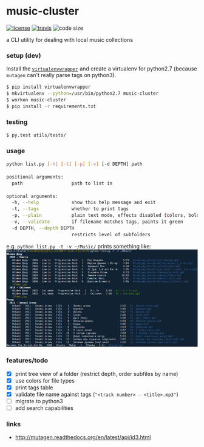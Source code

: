 # music-cluster

  [![license][license-image]][license-url]
  [![travis][travis-image]][travis-url]
  ![code size][code-size-image]

a CLI utility for dealing with local music collections

### setup (dev)

Install the [`virtualenvwrapper`](http://virtualenvwrapper.readthedocs.org/en/latest/install.html#basic-installation) and create a virtualenv for python2.7 (because `mutagen` can't really parse tags on python3).

```bash
$ pip install virtualenvwrapper
$ mkvirtualenv --python=/usr/bin/python2.7 music-cluster
$ workon music-cluster
$ pip install -r requirements.txt
```

### testing

```bash
$ py.test utils/tests/
```

### usage

``` bash
python list.py [-h] [-t] [-p] [-v] [-d DEPTH] path

positional arguments:
  path                  path to list in

optional arguments:
  -h, --help            show this help message and exit
  -t, --tags            whether to print tags
  -p, --plain           plain text mode, effects disabled (colors, bold)
  -v, --validate        if filename matches tags, paints it green
  -d DEPTH, --depth DEPTH
                        restricts level of subfolders
```

e.g. `python list.py -t -v ~/Music/` prints something like:
![screenshot](/screenshot.png)

### features/todo

- [x] print tree view of a folder (restrict depth, order subfiles by name)
- [x] use colors for file types
- [x] print tags table
- [x] validate file name against tags (`"<track number> - <title>.mp3"`)
- [ ] migrate to python3
- [ ] add search capabilities

### links

* http://mutagen.readthedocs.org/en/latest/api/id3.html

[license-image]: https://img.shields.io/github/license/oleksmarkh/music-cluster.svg?style=flat-square
[license-url]: https://github.com/oleksmarkh/music-cluster/blob/master/LICENSE
[travis-image]: https://img.shields.io/travis/oleksmarkh/music-cluster/master.svg?style=flat-square
[travis-url]: https://travis-ci.org/oleksmarkh/music-cluster
[code-size-image]: https://img.shields.io/github/languages/code-size/oleksmarkh/music-cluster.svg?style=flat-square

